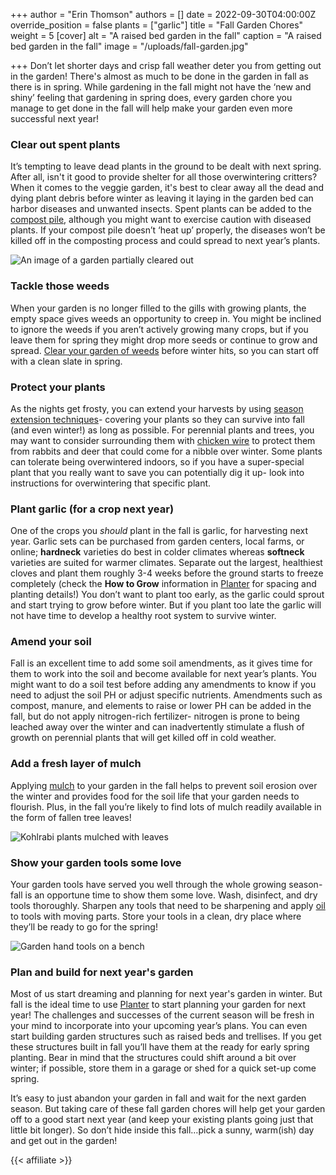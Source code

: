 +++
author = "Erin Thomson"
authors = []
date = 2022-09-30T04:00:00Z
override_position = false
plants = ["garlic"]
title = "Fall Garden Chores"
weight = 5
[cover]
alt = "A raised bed garden in the fall"
caption = "A raised bed garden in the fall"
image = "/uploads/fall-garden.jpg"

+++
Don’t let shorter days and crisp fall weather deter you from getting out in the garden! There's almost as much to be done in the garden in fall as there is in spring. While gardening in the fall might not have the ‘new and shiny’ feeling that gardening in spring does, every garden chore you manage to get done in the fall will help make your garden even more successful next year!

### Clear out spent plants

It’s tempting to leave dead plants in the ground to be dealt with next spring. After all, isn't it good to provide shelter for all those overwintering critters? When it comes to the veggie garden, it's best to clear away all the dead and dying plant debris before winter as leaving it laying in the garden bed can harbor diseases and unwanted insects. Spent plants can be added to the [compost pile](https://blog.planter.garden/posts/compost-add-life-to-your-garden/), although you might want to exercise caution with diseased plants. If your compost pile doesn’t ‘heat up’ properly, the diseases won’t be killed off in the composting process and could spread to next year’s plants.

![An image of a garden partially cleared out](/uploads/part-empty-garden.jpg)

### Tackle those weeds

When your garden is no longer filled to the gills with growing plants, the empty space gives weeds an opportunity to creep in. You might be inclined to ignore the weeds if you aren’t actively growing many crops, but if you leave them for spring they might drop more seeds or continue to grow and spread. [Clear your garden of weeds](https://blog.planter.garden/posts/garden-weeds-stem-the-spread/) before winter hits, so you can start off with a clean slate in spring.

### Protect your plants

As the nights get frosty, you can extend your harvests by using [season extension techniques](https://blog.planter.garden/posts/season-extension/)- covering your plants so they can survive into fall (and even winter!) as long as possible. For perennial plants and trees, you may want to consider surrounding them with [chicken wire](https://www.amazon.com/s?k=chicken+wire) to protect them from rabbits and deer that could come for a nibble over winter. Some plants can tolerate being overwintered indoors, so if you have a super-special plant that you really want to save you can potentially dig it up- look into instructions for overwintering that specific plant.

### Plant garlic (for a crop next year)

One of the crops you _should_ plant in the fall is garlic, for harvesting next year. Garlic sets can be purchased from garden centers, local farms, or online; **hardneck** varieties do best in colder climates whereas **softneck** varieties are suited for warmer climates. Separate out the largest, healthiest cloves and plant them roughly 3-4 weeks before the ground starts to freeze completely (check the **How to Grow** information in [Planter](https://planter.garden/) for spacing and planting details!) You don’t want to plant too early, as the garlic could sprout and start trying to grow before winter. But if you plant too late the garlic will not have time to develop a healthy root system to survive winter.

### Amend your soil

Fall is an excellent time to add some soil amendments, as it gives time for them to work into the soil and become available for next year’s plants. You might want to do a soil test before adding any amendments to know if you need to adjust the soil PH or adjust specific nutrients. Amendments such as compost, manure, and elements to raise or lower PH can be added in the fall, but do not apply nitrogen-rich fertilizer- nitrogen is prone to being leached away over the winter and can inadvertently stimulate a flush of growth on perennial plants that will get killed off in cold weather.

### Add a fresh layer of mulch

Applying [mulch](https://blog.planter.garden/posts/mulching-a-must-for-your-garden/) to your garden in the fall helps to prevent soil erosion over the winter and provides food for the soil life that your garden needs to flourish. Plus, in the fall you’re likely to find lots of mulch readily available in the form of fallen tree leaves!

![Kohlrabi plants mulched with leaves](/uploads/mulched-kohlrabi.jpg)

### Show your garden tools some love

Your garden tools have served you well through the whole growing season- fall is an opportune time to show them some love. Wash, disinfect, and dry tools thoroughly. Sharpen any tools that need to be sharpening and apply [oil](https://www.amazon.com/s?k=3-in-ONE+oil) to tools with moving parts. Store your tools in a clean, dry place where they’ll be ready to go for the spring!

![Garden hand tools on a bench](/uploads/garden-tools2.jpg)

### Plan and build for next year's garden

Most of us start dreaming and planning for next year's garden in winter. But fall is the ideal time to use [Planter](https://planter.garden/) to start planning your garden for next year! The challenges and successes of the current season will be fresh in your mind to incorporate into your upcoming year’s plans. You can even start building garden structures such as raised beds and trellises. If you get these structures built in fall you’ll have them at the ready for early spring planting. Bear in mind that the structures could shift around a bit over winter; if possible, store them in a garage or shed for a quick set-up come spring.

It’s easy to just abandon your garden in fall and wait for the next garden season. But taking care of these fall garden chores will help get your garden off to a good start next year (and keep your existing plants going just that little bit longer). So don’t hide inside this fall…pick a sunny, warm(ish) day and get out in the garden!

{{< affiliate >}}